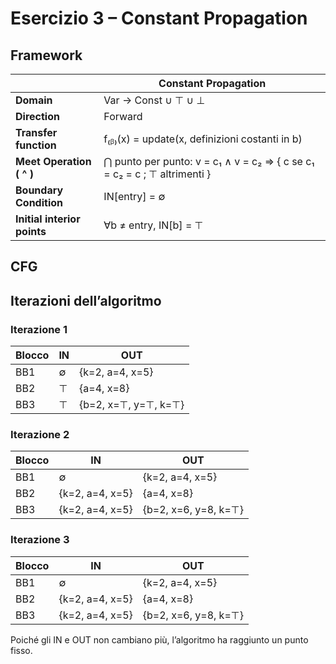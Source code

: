 
# Esercizio 3 – Constant Propagation

## Framework

|                         | Constant Propagation                                                            |
|--------------------------|---------------------------------------------------------------------------------|
| **Domain**               | Var → Const ∪ ⊤ ∪ ⊥                                                            |
| **Direction**            | Forward                                                                         |
| **Transfer function**    | f₍ᵦ₎(x) = update(x, definizioni costanti in b)                                 |
| **Meet Operation ( ^ )** | ⋂ punto per punto: v = c₁ ∧ v = c₂ ⇒ { c se c₁ = c₂ = c ; ⊤ altrimenti }       |
| **Boundary Condition**   | IN[entry] = ∅                                                                   |
| **Initial interior points** | ∀b ≠ entry, IN[b] = ⊤                                                       |

## CFG

## Iterazioni dell’algoritmo

### Iterazione 1

| Blocco | IN       | OUT                        |
|--------|----------|----------------------------|
| BB1    | ∅        | {k=2, a=4, x=5}             |
| BB2    | ⊤        | {a=4, x=8}                  |
| BB3    | ⊤        | {b=2, x=⊤, y=⊤, k=⊤}        |

### Iterazione 2

| Blocco | IN                 | OUT                        |
|--------|--------------------|-----------------------------|
| BB1    | ∅                  | {k=2, a=4, x=5}              |
| BB2    | {k=2, a=4, x=5}    | {a=4, x=8}                   |
| BB3    | {k=2, a=4, x=5}    | {b=2, x=6, y=8, k=⊤}         |

### Iterazione 3

| Blocco | IN                 | OUT                        |
|--------|--------------------|-----------------------------|
| BB1    | ∅                  | {k=2, a=4, x=5}              |
| BB2    | {k=2, a=4, x=5}    | {a=4, x=8}                   |
| BB3    | {k=2, a=4, x=5}    | {b=2, x=6, y=8, k=⊤}         |

Poiché gli IN e OUT non cambiano più, l’algoritmo ha raggiunto un punto fisso.
